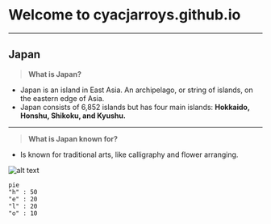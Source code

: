 # Welcome to cyacjarroys.github.io
---
## Japan
>**What is Japan?**
- Japan is an island in East Asia. An archipelago, or string of islands, on the eastern edge of Asia.
- Japan consists of 6,852 islands but has four main islands: **Hokkaido, Honshu, Shikoku, and Kyushu.**


---
>**What is Japan known for?**
- Is known for traditional arts, like calligraphy and flower arranging.

![alt text](https://media.timeout.com/images/105240237/image.jpg)

```mermaid
pie
"h" : 50
"e" : 20
"l" : 20
"o" : 10
```
